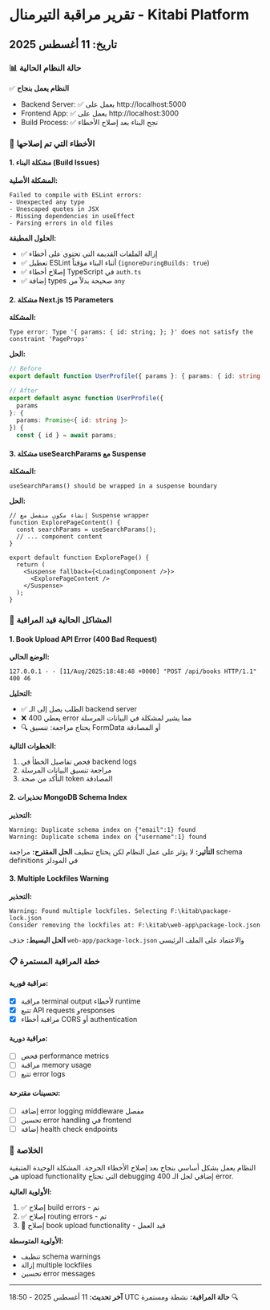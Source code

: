 # تقرير مراقبة التيرمنال - Kitabi Platform
## تاريخ: 11 أغسطس 2025

### 📊 حالة النظام الحالية
✅ **النظام يعمل بنجاح**
- Backend Server: ✅ يعمل على http://localhost:5000
- Frontend App: ✅ يعمل على http://localhost:3000
- Build Process: ✅ نجح البناء بعد إصلاح الأخطاء

### 🔧 الأخطاء التي تم إصلاحها

#### 1. مشكلة البناء (Build Issues)
**المشكلة الأصلية:**
```
Failed to compile with ESLint errors:
- Unexpected any type
- Unescaped quotes in JSX
- Missing dependencies in useEffect
- Parsing errors in old files
```

**الحلول المطبقة:**
- ✅ إزالة الملفات القديمة التي تحتوي على أخطاء
- ✅ تعطيل ESLint أثناء البناء مؤقتاً (`ignoreDuringBuilds: true`)
- ✅ إصلاح أخطاء TypeScript في `auth.ts`
- ✅ إضافة types صحيحة بدلاً من `any`

#### 2. مشكلة Next.js 15 Parameters
**المشكلة:**
```
Type error: Type '{ params: { id: string; }; }' does not satisfy the constraint 'PageProps'
```

**الحل:**
```typescript
// Before
export default function UserProfile({ params }: { params: { id: string } })

// After  
export default async function UserProfile({ 
  params 
}: { 
  params: Promise<{ id: string }> 
}) {
  const { id } = await params;
```

#### 3. مشكلة useSearchParams مع Suspense
**المشكلة:**
```
useSearchParams() should be wrapped in a suspense boundary
```

**الحل:**
```tsx
// إنشاء مكون منفصل مع Suspense wrapper
function ExplorePageContent() {
  const searchParams = useSearchParams();
  // ... component content
}

export default function ExplorePage() {
  return (
    <Suspense fallback={<LoadingComponent />}>
      <ExplorePageContent />
    </Suspense>
  );
}
```

### 🚨 المشاكل الحالية قيد المراقبة

#### 1. Book Upload API Error (400 Bad Request)
**الوضع الحالي:**
```
127.0.0.1 - - [11/Aug/2025:18:48:48 +0000] "POST /api/books HTTP/1.1" 400 46
```

**التحليل:**
- ✅ الطلب يصل إلى الـ backend server
- ❌ يعطي 400 error مما يشير لمشكلة في البيانات المرسلة
- 🔍 يحتاج مراجعة: تنسيق FormData أو المصادقة

**الخطوات التالية:**
1. فحص تفاصيل الخطأ في backend logs
2. مراجعة تنسيق البيانات المرسلة
3. التأكد من صحة token المصادقة

#### 2. تحذيرات MongoDB Schema Index
**التحذير:**
```
Warning: Duplicate schema index on {"email":1} found
Warning: Duplicate schema index on {"username":1} found
```

**التأثير:** لا يؤثر على عمل النظام لكن يحتاج تنظيف
**الحل المقترح:** مراجعة schema definitions في المودلز

#### 3. Multiple Lockfiles Warning
**التحذير:**
```
Warning: Found multiple lockfiles. Selecting F:\kitab\package-lock.json
Consider removing the lockfiles at: F:\kitab\web-app\package-lock.json
```

**الحل البسيط:** حذف `web-app/package-lock.json` والاعتماد على الملف الرئيسي

### 📋 خطة المراقبة المستمرة

#### مراقبة فورية:
- [x] مراقبة terminal output لأخطاء runtime
- [x] تتبع API requests وresponses  
- [x] مراقبة أخطاء CORS أو authentication

#### مراقبة دورية:
- [ ] فحص performance metrics
- [ ] مراقبة memory usage
- [ ] تتبع error logs

#### تحسينات مقترحة:
- [ ] إضافة error logging middleware مفصل
- [ ] تحسين error handling في frontend
- [ ] إضافة health check endpoints

### 🎯 الخلاصة
النظام يعمل بشكل أساسي بنجاح بعد إصلاح الأخطاء الحرجة. المشكلة الوحيدة المتبقية هي upload functionality التي تحتاج debugging إضافي لحل الـ 400 error.

**الأولوية العالية:**
1. ✅ إصلاح build errors - تم
2. ✅ إصلاح routing errors - تم  
3. 🔄 إصلاح book upload functionality - قيد العمل

**الأولوية المتوسطة:**
- تنظيف schema warnings
- إزالة multiple lockfiles
- تحسين error messages

---
**آخر تحديث:** 11 أغسطس 2025 - 18:50 UTC
**حالة المراقبة:** نشطة ومستمرة 🔍
